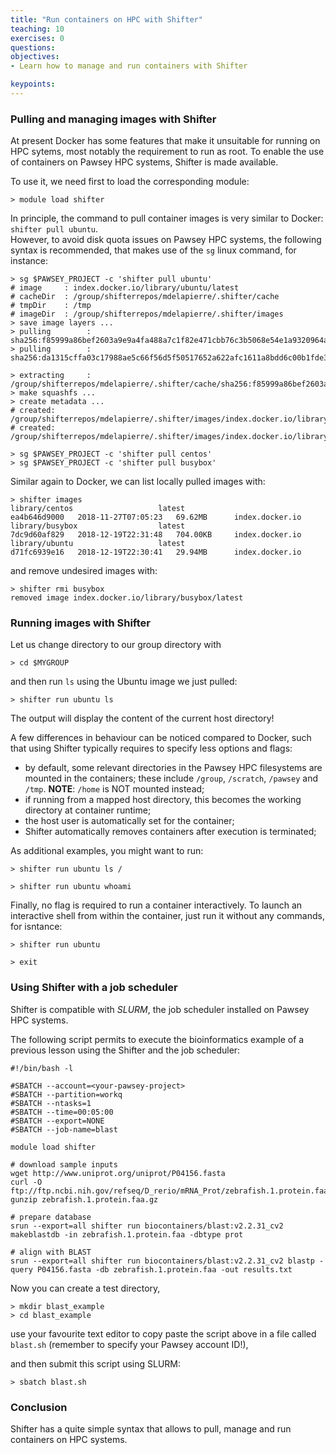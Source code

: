 ```yaml
---
title: "Run containers on HPC with Shifter"
teaching: 10
exercises: 0
questions:
objectives:
- Learn how to manage and run containers with Shifter

keypoints:
---
```


### Pulling and managing images with Shifter ###

At present Docker has some features that make it unsuitable for running on HPC sytems, most notably the requirement to run as root. To enable the use of containers on Pawsey HPC systems, Shifter is made available.

To use it, we need first to load the corresponding module:

```
> module load shifter
```

In principle, the command to pull container images is very similar to Docker: `shifter pull ubuntu`.  
However, to avoid disk quota issues on Pawsey HPC systems, the following syntax is recommended, that makes use of the `sg` linux command, for instance:

```
> sg $PAWSEY_PROJECT -c 'shifter pull ubuntu'
# image     : index.docker.io/library/ubuntu/latest
# cacheDir  : /group/shifterrepos/mdelapierre/.shifter/cache
# tmpDir    : /tmp
# imageDir  : /group/shifterrepos/mdelapierre/.shifter/images
> save image layers ...
> pulling        : sha256:f85999a86bef2603a9e9a4fa488a7c1f82e471cbb76c3b5068e54e1a9320964a
> pulling        : sha256:da1315cffa03c17988ae5c66f56d5f50517652a622afc1611a8bdd6c00b1fde3

> extracting     : /group/shifterrepos/mdelapierre/.shifter/cache/sha256:f85999a86bef2603a9e9a4fa488a7c1f82e471cbb76c3b5068e54e1a9320964a.tar
> make squashfs ...
> create metadata ...
# created: /group/shifterrepos/mdelapierre/.shifter/images/index.docker.io/library/ubuntu/latest.squashfs
# created: /group/shifterrepos/mdelapierre/.shifter/images/index.docker.io/library/ubuntu/latest.meta
```

```
> sg $PAWSEY_PROJECT -c 'shifter pull centos'
> sg $PAWSEY_PROJECT -c 'shifter pull busybox'
```

Similar again to Docker, we can list locally pulled images with:

```
> shifter images
library/centos                   latest                       ea4b646d9000   2018-11-27T07:05:23   69.62MB      index.docker.io
library/busybox                  latest                       7dc9d60af829   2018-12-19T22:31:48   704.00KB     index.docker.io
library/ubuntu                   latest                       d71fc6939e16   2018-12-19T22:30:41   29.94MB      index.docker.io
```

and remove undesired images with:

```
> shifter rmi busybox
removed image index.docker.io/library/busybox/latest
```


### Running images with Shifter ###

Let us change directory to our group directory with

```
> cd $MYGROUP
```

and then run `ls` using the Ubuntu image we just pulled:

```
> shifter run ubuntu ls
```

The output will display the content of the current host directory!

A few differences in behaviour can be noticed compared to Docker, such that using Shifter typically requires to specify less options and flags:

- by default, some relevant directories in the Pawsey HPC filesystems are mounted in the containers; these include `/group`, `/scratch`, `/pawsey` and `/tmp`.
  **NOTE**: `/home` is NOT mounted instead;
- if running from a mapped host directory, this becomes the working directory at container runtime;
- the host user is automatically set for the container;
- Shifter automatically removes containers after execution is terminated;

As additional examples, you might want to run:

```
> shifter run ubuntu ls /

> shifter run ubuntu whoami
```

Finally, no flag is required to run a container interactively. To launch an interactive shell from within the container, just run it without any commands, for isntance:

```
> shifter run ubuntu

> exit
```

### Using Shifter with a job scheduler ###

Shifter is compatible with _SLURM_, the job scheduler installed on Pawsey HPC systems.

The following script permits to execute the bioinformatics example of a previous lesson using the Shifter and the job scheduler:

```
#!/bin/bash -l
  
#SBATCH --account=<your-pawsey-project>
#SBATCH --partition=workq
#SBATCH --ntasks=1
#SBATCH --time=00:05:00
#SBATCH --export=NONE
#SBATCH --job-name=blast

module load shifter

# download sample inputs
wget http://www.uniprot.org/uniprot/P04156.fasta
curl -O ftp://ftp.ncbi.nih.gov/refseq/D_rerio/mRNA_Prot/zebrafish.1.protein.faa.gz
gunzip zebrafish.1.protein.faa.gz

# prepare database
srun --export=all shifter run biocontainers/blast:v2.2.31_cv2 makeblastdb -in zebrafish.1.protein.faa -dbtype prot

# align with BLAST
srun --export=all shifter run biocontainers/blast:v2.2.31_cv2 blastp -query P04156.fasta -db zebrafish.1.protein.faa -out results.txt
```

Now you can create a test directory,

```
> mkdir blast_example
> cd blast_example
```

use your favourite text editor to copy paste the script above in a file called `blast.sh` (remember to specify your Pawsey account ID!),

and then submit this script using SLURM:

```
> sbatch blast.sh
```


### Conclusion ###
Shifter has a quite simple syntax that allows to pull, manage and run containers on HPC systems.
